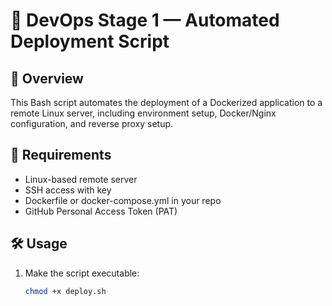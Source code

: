 # 🚀 DevOps Stage 1 — Automated Deployment Script

## 📄 Overview
This Bash script automates the deployment of a Dockerized application to a remote Linux server, including environment setup, Docker/Nginx configuration, and reverse proxy setup.

## 🧰 Requirements
- Linux-based remote server
- SSH access with key
- Dockerfile or docker-compose.yml in your repo
- GitHub Personal Access Token (PAT)

## 🛠️ Usage

1. Make the script executable:
   ```bash
   chmod +x deploy.sh
